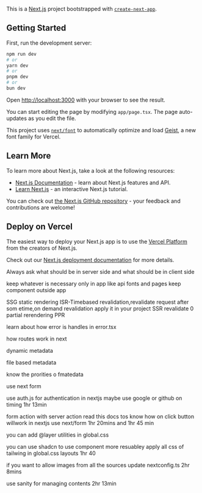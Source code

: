 This is a [Next.js](https://nextjs.org) project bootstrapped with [`create-next-app`](https://nextjs.org/docs/app/api-reference/cli/create-next-app).

## Getting Started

First, run the development server:

```bash
npm run dev
# or
yarn dev
# or
pnpm dev
# or
bun dev
```

Open [http://localhost:3000](http://localhost:3000) with your browser to see the result.

You can start editing the page by modifying `app/page.tsx`. The page auto-updates as you edit the file.

This project uses [`next/font`](https://nextjs.org/docs/app/building-your-application/optimizing/fonts) to automatically optimize and load [Geist](https://vercel.com/font), a new font family for Vercel.

## Learn More

To learn more about Next.js, take a look at the following resources:

- [Next.js Documentation](https://nextjs.org/docs) - learn about Next.js features and API.
- [Learn Next.js](https://nextjs.org/learn) - an interactive Next.js tutorial.

You can check out [the Next.js GitHub repository](https://github.com/vercel/next.js) - your feedback and contributions are welcome!

## Deploy on Vercel

The easiest way to deploy your Next.js app is to use the [Vercel Platform](https://vercel.com/new?utm_medium=default-template&filter=next.js&utm_source=create-next-app&utm_campaign=create-next-app-readme) from the creators of Next.js.

Check out our [Next.js deployment documentation](https://nextjs.org/docs/app/building-your-application/deploying) for more details.






Always ask what should be in server side and what should be in client side 

keep whatever is necessary only in app like api fonts and pages keep component outside app



SSG
static rendering
ISR-Timebased revalidation,revalidate request after som etime,on demand revalidation apply it in your project
SSR revalidate 0
partial rerendering PPR

learn about how error is handles in error.tsx

how routes work in next 

dynamic metadata

file based metadata

know the prorities o fmatedata

use next form

use auth.js for authentication in nextjs maybe use google or github on timing 1hr 13min

form action with server action read this docs tos know how on click button willwork in nextjs
use next/form 1hr 20mins and 1hr 45 min

you can add @layer utilities in global.css

you can use shadcn to use component more resuabley apply all css of tailwing in global.css layouts 1hr 40 

if you want to allow images from all the sources update nextconfig.ts 2hr 8mins


use sanity for managing contents 2hr 13min




